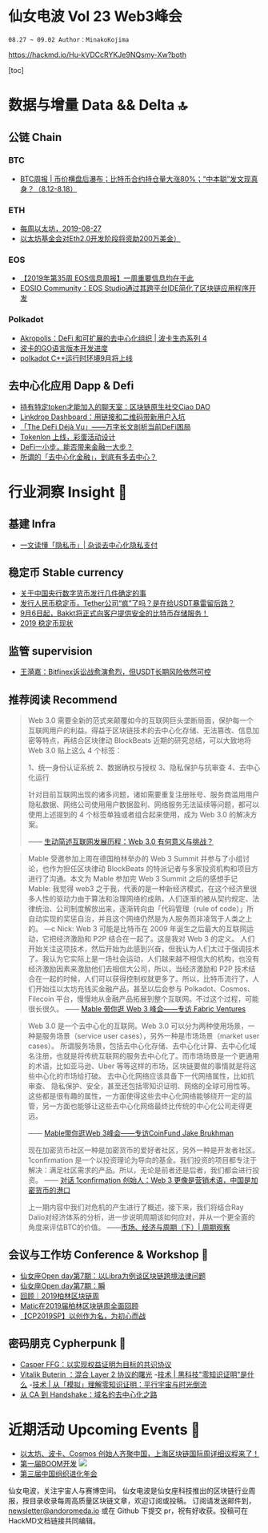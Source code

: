 # 仙女电波 Vol 23 Web3峰会`08.27 ~ 09.02 Author：MinakoKojima`https://hackmd.io/Hu-kVDCcRYKJe9NQsmy-Xw?both[toc]# 数据与增量 Data && Delta 🔝## 公链 Chain  ### BTC- [BTC周报 | 币价横盘后瀑布；比特币合约持仓量大涨80%；“中本聪”发文现真身？（8.12-8.18）](https://36kr.com/p/5236808)### ETH- [每周以太坊，2019-08-27](https://ethfans.org/posts/week-in-ethereum-2019-08-27)- [以太坊基金会对Eth2.0开发阶段将资助200万美金）](https://blog.ethereum.org/2019/08/26/announcing-ethereum-foundation-and-co-funded-grants/)### EOS- [【2019年第35周 EOS信息周报】一周重要信息均在于此](https://bihu.com/article/1319687722)- [EOSIO Community：EOS Studio通过其跨平台IDE简化了区块链应用程序开发](https://bihu.com/article/1772117694)### Polkadot- [Akropolis：DeFi 和可扩展的去中心化组织 | 波卡生态系列 4](https://mp.weixin.qq.com/s/hu49zrAcdSY9Ld487lJ18w)- [波卡的GO语言版本开发进度](https://mp.weixin.qq.com/s/T9J5-1_gRTwEEAxH8bQc1A)- [polkadot C++运行时环境9月将上线](https://mp.weixin.qq.com/s/9cIl2HwWzJLzZusHLIiR9A)## 去中心化应用 Dapp & Defi - [持有特定token才能加入的聊天室：区块链原生社交Ciao DAO](https://mp.weixin.qq.com/s/wIU7AwYOIDZ_yiamYD3xrQ)- [Linkdrop Dashboard：用链接和二维码带新用户入坑](https://ethfans.org/posts/https-medium-com-linkdrophq-dashboard-launch)- [「The DeFi Déjà Vu」——万字长文剖析当前DeFi困局](https://mp.weixin.qq.com/s/kqZVhj_Gt8H82PoLKrHOdg)- [Tokenlon 上线，彩蛋活动设计](https://https://mp.weixin.qq.com/s/nvNaZxMgrhnbvz_nLNhTAg)- [DeFi一小步，能否带来金融一大步？](https://mp.weixin.qq.com/s/yvfcLOG8o_TRnNdJVsIFBQ)- [所谓的「去中心化金融」，到底有多去中心？](https://mp.weixin.qq.com/s/vGkS6ta09FgHZwOXSiB5zw)# 行业洞察 Insight 🔭## 基建 Infra- [一文读懂「隐私币」| 杂谈去中心化隐私支付](https://mp.weixin.qq.com/s/ZZbXCgG9stMrl5tjwbS09g)## 稳定币 Stable currency- [关于中国央行数字货币发行几件确定的事](https://mp.weixin.qq.com/s/WD7aCdimDSVGoFS8kZJLrg)- [发行人民币稳定币，Tether公司“疯”了吗？是在给USDT暴雷留后路？](https://mp.weixin.qq.com/s/5vqI4Ra01vNu670hDC3qoA)- [9月6日起，Bakkt将正式向客户提供安全的比特币存储服务！](https://mp.weixin.qq.com/s/HjcKlH2uxkS3JzbwX-8qjQ)- [2019 稳定币现状](https://mp.weixin.qq.com/s/Q5RsTFEtuHZKDbAGwBH2jA)## 监管 supervision- [王漪嘉：Bitfinex诉讼战愈演愈烈，但USDT长期风险依然可控](https://mp.weixin.qq.com/s/dzsX38XKS_kjvpB3yuFtjA)## 推荐阅读 Recommend> Web 3.0 需要全新的范式来颠覆如今的互联网巨头垄断局面，保护每一个互联网用户的利益。得益于区块链技术的去中心化存储、无法篡改、信息加密等特点，再结合区块律动 BlockBeats 近期的研究总结，可以大致地将 Web 3.0 贴上这么 4 个标签：> > 1、统一身份认证系统> 2、数据确权与授权> 3、隐私保护与抗审查> 4、去中心化运行> > 针对目前互联网出现的诸多问题，诸如需要重复注册账号、服务商滥用用户隐私数据、网络公司使用用户数据盈利、网络服务无法延续等问题，都可以使用上述提到的 4 个标签单独或者组合起来使用，成为 Web 3.0 的解决方案。> >—— [生动简述互联网发展历程：Web 3.0 有何意义与挑战？](https://www.chainnews.com/articles/182893720621.htm?fbclid=IwAR1VNaGnuqUrGjCq0XE6Jlf7Yvzd_Zi9iHwIiG3DFexj7l2nSQemwgP310Y)>>>Mable 受邀参加上周在德国柏林举办的 Web 3 Summit 并参与了小组讨论，也作为担任区块律动 BlockBeats 的特派记者与多家投资机构和项目方进行了沟通。本文为 Mable 参加完 Web 3 Summit 之后的感想手记Mable: 我觉得 web3 之于我，代表的是一种新经济模式，在这个经济里很多人性的驱动力由于算法和治理网络的成熟，人们逐渐的被从契约规定、法律统治、公司制度解放出来，逐渐转向由「代码管理（rule of code）」所自动实现的奖惩自治，并且这个网络仍然是为人服务而非凌驾于人类之上的。—cNick: Web 3 可能是比特币在 2009 年诞生之后最大的互联网运动，它把经济激励和 P2P 结合在一起了。这是我对 Web 3 的定义。人们开始关注这项技术，然后开始为此感到兴奋，但我认为人们太过于强调技术了。我认为它实际上是一场社会运动，人们越来越不相信大的机构，也没有经济激励因素来激励他们去相信大公司，所以，当经济激励和 P2P 技术结合在一起的时候，人们可以获得控制权就更多了。所以，比特币流行了，人们开始往以太坊充钱买金融产品，甚至以后会参与 Polkadot、Cosmos、Filecoin 平台，慢慢地从金融产品拓展到整个互联网。不过这个过程，可能很长很久。>—— [Mable 带你逛 Web 3 峰会——专访 Fabric Ventures](https://www.theblockbeats.com/news/3044?ref=BlockBeats)>>>Web 3.0 是一个去中心化的互联网。Web 3.0 可以分为两种使用场景，一种是服务场景（service user cases），另外一种是市场场景（market user cases）。所谓服务场景，包括去中心化存储、去中心化计算、去中心化域名注册，也就是将传统互联网的服务去中心化了。而市场场景是一个更通用的术语，比如亚马逊、Uber 等等这样的市场，区块链要做的事情就是将这些中心化的市场给打破。去中心化网络应该具备下一代网络属性，比如抗审查、 隐私保护、安全，甚至还包括零知识证明、网络的全球可用性等。这些都是很有趣的属性，一方面使得这些去中心化网络能够绕开一定的监管，另一方面也能够让这些去中心化网络最终比传统的中心化公司走得更远。>> —— [Mable带你逛Web 3峰会——专访CoinFund Jake Brukhman](https://www.theblockbeats.com/news/2965?ref=BlockBeats)> >现在加密货币社区一种是加密货币的爱好者社区，另外一种是开发者社区。1confirmation 是一个以投资理论为导向的基金。我们投资的项目都专注于解决：满足社区需求的产品。所以，无论是前者还是后者，我们都会进行投资。> —— [对话 1confirmation 创始人：Web 3 更像是营销术语，中国是加密货币的港口](https://www.theblockbeats.com/news/2965?ref=BlockBeats)>>> 上一期内容中我们对危机的产生进行了概述，接下来，我们将结合Ray Dalio对经济体系的分析，进一步说明周期该如何应对，并从一个更全面的角度来评估BTC的价值。> ——[市场、经济与周期（下）| 周期观察](https://mp.weixin.qq.com/s/21AOAdu-frV5_ZaEW9u_NA)## 会议与工作坊 Conference & Workshop 📓- [仙女座Open day第7期：以Libra为例谈区块链跨境法律问题](https://www.bilibili.com/video/av66090823/) - [仙女座Open day第7期：瞬](https://www.bilibili.com/video/av66090823/)- [回顾｜2019柏林区块链周](https://mp.weixin.qq.com/s/LehLwwKMiCNcCgq3ogP4iQ)- [Matic在2019届柏林区块链周全面回顾](https://mp.weixin.qq.com/s/SkMENWJCnIlhWJcCehNviQ)- [【CP2019SP】以创作为名，为初心而战](https://mp.weixin.qq.com/s/KfO54hN9T66EPirsKCh2SQ)## 密码朋克 Cypherpunk 💾- [Casper FFG：以实现权益证明为目标的共识协议](https://ethfans.org/posts/evolution-of-casper-ffg)- [Vitalik Buterin ：混合 Layer 2 协议的曙光](https://mp.weixin.qq.com/s/Z6bEOLzIrr_k8kvTycP6xQ)-[技术 | 黑科技"零知识证明"是什么](https://mp.weixin.qq.com/s/F2Fxe3PIwx7Nq4CmbLyfJw)-[技术 | 从「模拟」理解零知识证明：平行宇宙与时光倒流](https://mp.weixin.qq.com/s/CQXW5aDKRjD3OmQY0XpzPg)- [从 CA 到 Handshake：域名的去中心化之路](https://ethfans.org/posts/the-fall-of-certificate-authorities-and-the-rise-of-handshake)# 近期活动 Upcoming Events 📅 - [以太坊、波卡、Cosmos 创始人齐聚中国，上海区块链国际周详细议程来了！](https://mp.weixin.qq.com/s/1xhk_AH2vS3cHFSG75R27w)- [第一届BOOM开发](https://www.gcores.com/articles/114076)![](https://i.imgur.com/V6HkzuV.png)- [第三届中国组织进化年会](http://forum.chinafuturework.com/)仙女电波，关注宇宙人与赛博空间。仙女电波是仙女座科技推出的区块链行业周报，按目录收录每周高质量区块链文章，欢迎订阅或投稿。订阅请发送邮件到，newsletter@andoromeda.io 或在 Github 下提交 pr，祝有好收获。投稿可在HackMD文档链接共同编辑。